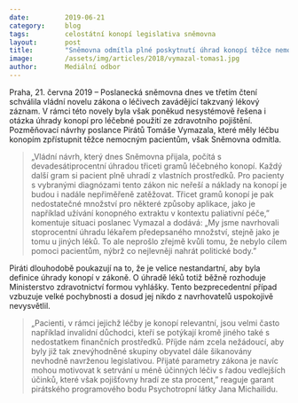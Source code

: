 ```yaml
---
date:         2019-06-21
category:     blog
tags:         celostátní konopí legislativa sněmovna
layout:       post
title:        "Sněmovna odmítla plné poskytnutí úhrad konopí těžce nemocným"
image:        /assets/img/articles/2018/vymazal-tomas1.jpg
author:       Mediální odbor
---
```



Praha, 21. června 2019 – Poslanecká sněmovna dnes ve třetím čtení schválila vládní novelu zákona o léčivech zavádějící takzvaný lékový záznam. V rámci této novely byla však poněkud nesystémově řešena i otázka úhrady konopí pro léčebné použití ze zdravotního pojištění. Pozměňovací návrhy poslance Pirátů Tomáše Vymazala, které měly léčbu konopím zpřístupnit těžce nemocným pacientům, však Sněmovna odmítla.
 
> „Vládní návrh, který dnes Sněmovna přijala, počítá s devadesátiprocentní úhradou třiceti gramů léčebného konopí. Každý další gram si pacient plně uhradí z vlastních prostředků. Pro pacienty s vybranými diagnózami tento zákon nic neřeší a náklady na konopí je budou i nadále nepřiměřeně zatěžovat. Třicet gramů konopí je pak nedostatečné množství pro některé způsoby aplikace, jako je například užívání konopného extraktu v kontextu paliativní péče,” komentuje situaci poslanec Vymazal a dodává: „My jsme navrhovali stoprocentní úhradu lékařem předepsaného množství, stejně jako je tomu u jiných léků. To ale neprošlo zřejmě kvůli tomu, že nebylo cílem pomoci pacientům, nýbrž co nejlevněji nahrát politické body.”
 
Piráti dlouhodobě poukazují na to, že je velice nestandartní, aby byla definice úhrady konopí v zákoně. O úhradě léků totiž běžně rozhoduje Ministerstvo zdravotnictví formou vyhlášky. Tento bezprecedentní případ vzbuzuje velké pochybnosti a dosud jej nikdo z navrhovatelů uspokojivě nevysvětlil.
 
> „Pacienti, v rámci jejichž léčby je konopí relevantní, jsou velmi často například invalidní důchodci, kteří se potýkají kromě jiného také s nedostatkem finančních prostředků. Příjde nám zcela nežádoucí, aby byly již tak znevýhodněné skupiny obyvatel dále šikanovány nevhodně navrženou legislativou. Přijaté parametry zákona je navíc mohou motivovat k setrvání u méně účinných léčiv s řadou vedlejších účinků, které však pojišťovny hradí ze sta procent,” reaguje garant pirátského programového bodu Psychotropní látky Jana Michailidu.
